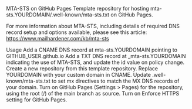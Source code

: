 MTA-STS on GitHub Pages
Template repository for hosting mta-sts.YOURDOMAIN/.well-known/mta-sts.txt on GitHub Pages.

For more information about MTA-STS, including details of required DNS record setup and options available, please see this article: https://www.mailhardener.com/kb/mta-sts

Usage
Add a CNAME DNS record at mta-sts.YOURDOMAIN pointing to GITHUB_USER.github.io
Add a TXT DNS record at _mta-sts.YOURDOMAIN indicating the use of MTA-STS, and update the id value on policy change.
Create a new repository from this template repository.
Replace YOURDOMAIN with your custom domain in CNAME.
Update .well-known/mta-sts.txt to set mx directives to match the MX DNS records of your domain.
Turn on GitHub Pages (Settings > Pages) for the repository, using the root (/) of the main branch as source.
Turn on Enforce HTTPS setting for GitHub Pages.

